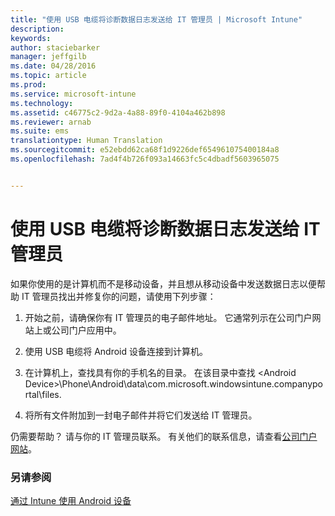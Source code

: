 ```yaml
---
title: "使用 USB 电缆将诊断数据日志发送给 IT 管理员 | Microsoft Intune"
description: 
keywords: 
author: staciebarker
manager: jeffgilb
ms.date: 04/28/2016
ms.topic: article
ms.prod: 
ms.service: microsoft-intune
ms.technology: 
ms.assetid: c46775c2-9d2a-4a88-89f0-4104a462b898
ms.reviewer: arnab
ms.suite: ems
translationtype: Human Translation
ms.sourcegitcommit: e52ebdd62ca68f1d9226def654961075400184a8
ms.openlocfilehash: 7ad4f4b726f093a14663fc5c4dbadf5603965075


---
```



# 使用 USB 电缆将诊断数据日志发送给 IT 管理员

如果你使用的是计算机而不是移动设备，并且想从移动设备中发送数据日志以便帮助 IT 管理员找出并修复你的问题，请使用下列步骤：

1.  开始之前，请确保你有 IT 管理员的电子邮件地址。 它通常列示在公司门户网站上或公司门户应用中。

2.  使用 USB 电缆将 Android 设备连接到计算机。

3.  在计算机上，查找具有你的手机名的目录。 在该目录中查找 &lt;Android Device&gt;\Phone\Android\data\com.microsoft.windowsintune.companyportal\files\.

4.  将所有文件附加到一封电子邮件并将它们发送给 IT 管理员。

仍需要帮助？ 请与你的 IT 管理员联系。 有关他们的联系信息，请查看[公司门户网站](http://portal.manage.microsoft.com)。

### 另请参阅
[通过 Intune 使用 Android 设备](using-your-android-device-with-intune.md)


<!--HONumber=Jun16_HO4-->


